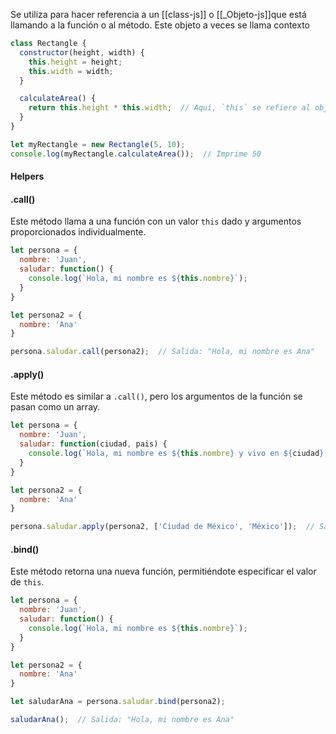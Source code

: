 Se utiliza para hacer referencia a un [[class-js]] o [[_Objeto-js]]que está llamando a la función o al método. Este objeto a veces se llama contexto
```javascript
class Rectangle {
  constructor(height, width) {
    this.height = height;
    this.width = width;
  }

  calculateArea() {
    return this.height * this.width;  // Aquí, `this` se refiere al objeto Rectangle
  }
}

let myRectangle = new Rectangle(5, 10);
console.log(myRectangle.calculateArea());  // Imprime 50
```

#### Helpers

#### .call()
Este método llama a una función con un valor `this` dado y argumentos proporcionados individualmente.
```javascript
let persona = {
  nombre: 'Juan',
  saludar: function() {
    console.log(`Hola, mi nombre es ${this.nombre}`);
  }
}

let persona2 = {
  nombre: 'Ana'
}

persona.saludar.call(persona2);  // Salida: "Hola, mi nombre es Ana"
```

#### .apply()
Este método es similar a `.call()`, pero los argumentos de la función se pasan como un array.
```javascript
let persona = {
  nombre: 'Juan',
  saludar: function(ciudad, pais) {
    console.log(`Hola, mi nombre es ${this.nombre} y vivo en ${ciudad}, ${pais}`);
  }
}

let persona2 = {
  nombre: 'Ana'
}

persona.saludar.apply(persona2, ['Ciudad de México', 'México']);  // Salida: "Hola, mi nombre es Ana y vivo en Ciudad de México, México"
```

#### .bind()
Este método retorna una nueva función, permitiéndote especificar el valor de `this`.
```javascript
let persona = {
  nombre: 'Juan',
  saludar: function() {
    console.log(`Hola, mi nombre es ${this.nombre}`);
  }
}

let persona2 = {
  nombre: 'Ana'
}

let saludarAna = persona.saludar.bind(persona2);

saludarAna();  // Salida: "Hola, mi nombre es Ana"
```